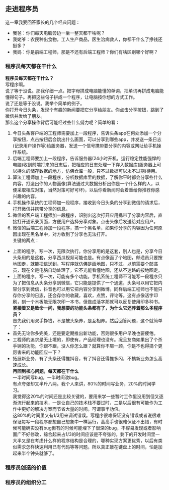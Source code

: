 ## 走进程序员
这一章我要回答家长的几个经典问题：  
- 我爸：你们每天电脑旁边一坐一整天都干啥呢？
- 我姥爷：农民种出食物，工人生产商品，医生治病救人，你都干什么了挣钱还挺多？
- 我妈：你是前端工程师，那是不还有后端工程师？你们有啥区别哪个好啊？
### 程序员每天都在干什么
**程序员每天都在干什么？**  
写程序啊。  
说了等于没说。那我仔细一点。把字母拼成电脑能懂的单词，把单词再拼成电脑能懂得句子。再把这些句子拼成一个程序，让电脑按你想的方式工作。  
说了还是等于没说。我举个简单的例子。  
你打开今日头条，发现个有趣的新闻要把它分享给朋友。你点击分享按钮，跳到了微信并发给了朋友。  
那么这个分享操作背后可能经过些什么努力呢？简单的看：
1. 今日头条客户端的工程师需要加上一段程序，告诉头条app在何处添加一个分享按钮，点击按钮后会跳出什么画面，可以分享到哪些app，并发送一条日志(记录用户操作等)给服务器，发送一个信号携带要分享的内容或网址给手机操作系统。
2. 后端工程师要加上一段程序，告诉服务器(24小时开机，运行稳定性能强悍的电脑)收到前端打来的日志后，把相应的日志处理一下存入数据库(服务器上可以持久的储存数据的地方，仿佛仓库一般，只不过数据可以永不过期)待用。
3. 算法工程师加上一段程序，分析数据库里的数据，了解你平时都会分享些什么内容，打造出你的人物画像(算法通过大数据分析出你是一个什么样的人，以便采取相应对策，当然对策可好可坏)，以后你看新闻时会着重给你推荐你感兴趣的内容。
4. 手机操作系统的工程师加一段程序，接收到今日头条的分享到微信的请求后，打开微信并携带分享的信息。
5. 微信的客户端工程师加一段程序，识别出这次打开应用携带了分享内容后，直接打开通讯录页面，方便用户选择分享对象。点击头像后发送给对应用户。
6. 微信的后端工程师加一段程序，搞一个黑名单，如果你分享的内容因为任何原因出现在黑名单中，对方收到了分享也无法打开。  
关键的两点：
- 上面的程序，写一次，无限次执行。你分享用的是这套，别人也是，分享今日头条用的是这套，分享西瓜视频可能也是。有点像画了个地图，邮递员只要按地图走，就能把信送到，写程序就仿佛是画地图，只不过，以前需要个邮递员，现在全是电脑自动处理了，它不光能看懂地图，还从不迷路的按地图走。
- 上面的程序，写一次，可能有多个功能。手机系统工程师不可能写一段程序只为了把信息从头条分享到微信，它只能是提供了一个通道，头条可以用它把内容分享到微信，抖音也可以用它把内容分享到微博。同样后端工程师也不能只存你分享的日志，还会存你的收藏，喜欢，点赞，评论等。这有点像活字印刷，刻一个木板能无限次印一本书，但做成活字那就可以反复使用印多种书。  
**紧接着又是致命一问，我想要的功能头条都有了，为什么它还养着那么多程序员？**  
首先我们用双手挣钱，不是被头条养，是互相养。然后回答问题，这个就简单了：  
- 首先无论你多完美，还是要定期推出新功能，否则很多用户早晚也要疲倦。
- 工程师的追求是无止境的，即使有，产品经理也没有。况且友商如果出了个杀手锏的功能，你跟不跟，没人你怎么跟？就算你不屑一顾，你是不也得搞个更厉害来的功能回应一下？
- 拓展新业务，有了头条还得推抖音，有了抖音还得推多闪，不搞新业务怎么高速成长。  
**再回到核心问题，每天都在干什么**  
一半时间写bug，一半时间改bug。  
有点夸张却又半斤八两。我个人来讲，80%的时间写业务，20%的时间学习。  
我觉得这20%的时间还是比较关键的，要用来学一些暂时工作里没用到但又逐渐流行起来的技术，一是让自己的技术栈不要过时，二是以后很有可能作为工作中更好的解决方案而节省大量的时间。可谓事半功倍。  
这80%的时间里又有1/3用来调试错误。写程序很难保证没有错误或者说很难保证每写一段程序都想自己想象中一样运行，高高手也很难保证不出错，有时候可能确实没有bug但有的时候可能埋下了很深的bug，不容易发现或者影响面广不好修改，综合起来占1/3的时间应该是不夸张的。剩下的开发时间里一大半又是在考虑什么样的程序结构是合理的，哪种实现方案更优秀，以后有类似需求怎样快速利用已有代码等等问题。所以真正敲在键盘上的时间，怕是加起来半个钟头就够了。  

### 程序员创造的价值

### 程序员的组织分工


